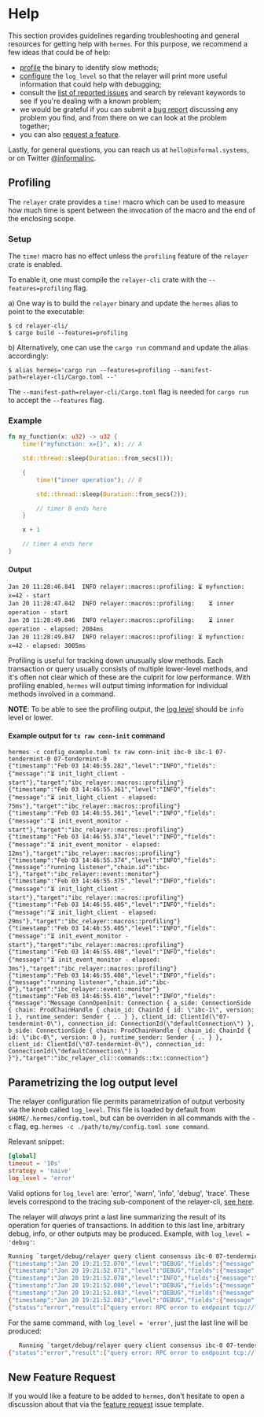 # Help

This section provides guidelines regarding troubleshooting and general 
resources for getting help with `hermes`.
For this purpose, we recommend a few ideas that could be of help:

- [profile][profiling] the binary to identify slow methods;
- [configure][log-level] the `log_level` so that the relayer will print
  more useful information that could help with debugging;
- consult the [list of reported issues][issues] and search by relevant keywords
  to see if you're dealing with a known problem;
- we would be grateful if you can submit a [bug report][bug-report]
  discussing any problem you find, and from there on we can look at the 
  problem together;
- you can also [request a feature][feature].

Lastly, for general questions, you can reach us at `hello@informal.systems`, 
or on Twitter [@informalinc][twitter].

## Profiling

The `relayer` crate provides a `time!` macro which can be used to measure how much time is spent between the invocation of the macro and the end of the enclosing scope.

### Setup

The `time!` macro has no effect unless the `profiling` feature of the `relayer` crate is enabled.

To enable it, one must compile the `relayer-cli` crate with the `--features=profiling` flag.

a) One way is to build the `relayer` binary and update the `hermes` alias to point to the executable:

```shell script
$ cd relayer-cli/
$ cargo build --features=profiling
```

b) Alternatively, one can use the `cargo run` command and update the alias accordingly:

```shell script
$ alias hermes='cargo run --features=profiling --manifest-path=relayer-cli/Cargo.toml --'
```

The `--manifest-path=relayer-cli/Cargo.toml` flag is needed for `cargo run` to accept the `--features` flag.

### Example

```rust
fn my_function(x: u32) -> u32 {
    time!("myfunction: x={}", x); // A

    std::thread::sleep(Duration::from_secs(1));

    {
        time!("inner operation"); // B

        std::thread::sleep(Duration::from_secs(2));

        // timer B ends here
    }

    x + 1

    // timer A ends here
}
```

#### Output

```
Jan 20 11:28:46.841  INFO relayer::macros::profiling: ⏳ myfunction: x=42 - start
Jan 20 11:28:47.842  INFO relayer::macros::profiling:    ⏳ inner operation - start
Jan 20 11:28:49.846  INFO relayer::macros::profiling:    ⏳ inner operation - elapsed: 2004ms
Jan 20 11:28:49.847  INFO relayer::macros::profiling: ⏳ myfunction: x=42 - elapsed: 3005ms
```

Profiling is useful for tracking down unusually slow methods.
Each transaction or query usually consists of multiple lower-level methods, 
and it's often not clear which of these are the culprit for low performance.
With profiling enabled, `hermes` will output timing information for individual
methods involved in a command.

__NOTE__: To be able to see the profiling output, the 
[log level][log-level] should be `info` 
level or lower.

#### Example output for `tx raw conn-init` command 


```
hermes -c config_example.toml tx raw conn-init ibc-0 ibc-1 07-tendermint-0 07-tendermint-0
{"timestamp":"Feb 03 14:46:55.282","level":"INFO","fields":{"message":"⏳ init_light_client - start"},"target":"ibc_relayer::macros::profiling"}
{"timestamp":"Feb 03 14:46:55.361","level":"INFO","fields":{"message":"⏳ init_light_client - elapsed: 75ms"},"target":"ibc_relayer::macros::profiling"}
{"timestamp":"Feb 03 14:46:55.361","level":"INFO","fields":{"message":"⏳ init_event_monitor - start"},"target":"ibc_relayer::macros::profiling"}
{"timestamp":"Feb 03 14:46:55.374","level":"INFO","fields":{"message":"⏳ init_event_monitor - elapsed: 12ms"},"target":"ibc_relayer::macros::profiling"}
{"timestamp":"Feb 03 14:46:55.374","level":"INFO","fields":{"message":"running listener","chain.id":"ibc-1"},"target":"ibc_relayer::event::monitor"}
{"timestamp":"Feb 03 14:46:55.375","level":"INFO","fields":{"message":"⏳ init_light_client - start"},"target":"ibc_relayer::macros::profiling"}
{"timestamp":"Feb 03 14:46:55.405","level":"INFO","fields":{"message":"⏳ init_light_client - elapsed: 29ms"},"target":"ibc_relayer::macros::profiling"}
{"timestamp":"Feb 03 14:46:55.405","level":"INFO","fields":{"message":"⏳ init_event_monitor - start"},"target":"ibc_relayer::macros::profiling"}
{"timestamp":"Feb 03 14:46:55.408","level":"INFO","fields":{"message":"⏳ init_event_monitor - elapsed: 3ms"},"target":"ibc_relayer::macros::profiling"}
{"timestamp":"Feb 03 14:46:55.408","level":"INFO","fields":{"message":"running listener","chain.id":"ibc-0"},"target":"ibc_relayer::event::monitor"}
{"timestamp":"Feb 03 14:46:55.410","level":"INFO","fields":{"message":"Message ConnOpenInit: Connection { a_side: ConnectionSide { chain: ProdChainHandle { chain_id: ChainId { id: \"ibc-1\", version: 1 }, runtime_sender: Sender { .. } }, client_id: ClientId(\"07-tendermint-0\"), connection_id: ConnectionId(\"defaultConnection\") }, b_side: ConnectionSide { chain: ProdChainHandle { chain_id: ChainId { id: \"ibc-0\", version: 0 }, runtime_sender: Sender { .. } }, client_id: ClientId(\"07-tendermint-0\"), connection_id: ConnectionId(\"defaultConnection\") } }"},"target":"ibc_relayer_cli::commands::tx::connection"}

```

## Parametrizing the log output level

The relayer configuration file permits parametrization of output verbosity via the knob called `log_level`.
This file is loaded by default from `$HOME/.hermes/config.toml`, but can be overriden in all commands
with the `-c` flag, eg. `hermes -c ./path/to/my/config.toml some command`.

Relevant snippet:

```toml
[global]
timeout = '10s'
strategy = 'naive'
log_level = 'error'
```

Valid options for `log_level` are: 'error', 'warn', 'info', 'debug', 'trace'.
These levels correspond to the tracing sub-component of the relayer-cli, [see
here](https://docs.rs/tracing-core/0.1.17/tracing_core/struct.Level.html).

The relayer will _always_ print a last line summarizing the result of its
operation for queries of transactions. In addition to  this last line,
arbitrary debug, info, or other outputs may be produced.  Example, with
`log_level = 'debug'`:

```bash
Running `target/debug/relayer query client consensus ibc-0 07-tendermint-X 0 1`
{"timestamp":"Jan 20 19:21:52.070","level":"DEBUG","fields":{"message":"registered component: abscissa_core::terminal::component::Terminal (v0.5.2)"},"target":"abscissa_core::component::registry"}
{"timestamp":"Jan 20 19:21:52.071","level":"DEBUG","fields":{"message":"registered component: relayer_cli::components::Tracing (v0.0.6)"},"target":"abscissa_core::component::registry"}
{"timestamp":"Jan 20 19:21:52.078","level":"INFO","fields":{"message":"Options QueryClientConsensusOptions { client_id: ClientId(\"07-tendermint-X\"), revision_number: 0, revision_height: 1, height: 0, proof: true }"},"target":"relayer_cli::commands::query::client"}
{"timestamp":"Jan 20 19:21:52.080","level":"DEBUG","fields":{"message":"resolving host=\"localhost\""},"target":"hyper::client::connect::dns"}
{"timestamp":"Jan 20 19:21:52.083","level":"DEBUG","fields":{"message":"connecting to [::1]:26657"},"target":"hyper::client::connect::http"}
{"timestamp":"Jan 20 19:21:52.083","level":"DEBUG","fields":{"message":"connecting to 127.0.0.1:26657"},"target":"hyper::client::connect::http"}
{"status":"error","result":["query error: RPC error to endpoint tcp://localhost:26657: error trying to connect: tcp connect error: Connection refused (os error 61) (code: 0)"]}
```

For the same command, with `log_level = 'error'`, just the last line will be
produced:

```bash
   Running `target/debug/relayer query client consensus ibc-0 07-tendermint-X 0 1`
{"status":"error","result":["query error: RPC error to endpoint tcp://localhost:26657: error trying to connect: tcp connect error: Connection refused (os error 61) (code: 0)"]}
```


## New Feature Request

If you would like a feature to be added to `hermes`, don't hesitate 
to open a discussion about that via the [feature request][feature-request]
issue template.


[feature-request]: https://github.com/informalsystems/ibc-rs/issues/new?assignees=&labels=&template=feature-request.md
[bug-report]: https://github.com/informalsystems/ibc-rs/issues/new?assignees=&labels=&template=bug-report.md
[twitter]: https://twitter.com/informalinc
[twitter-image]: https://abs.twimg.com/errors/logo23x19.png
[website]: https://informal.systems
[log-level]: ./help.html#parametrizing-the-log-output-level
[issues]: https://github.com/informalsystems/ibc-rs/issues
[profiling]: ./help.md#profiling
[feature]: ./help.html#new-feature-request